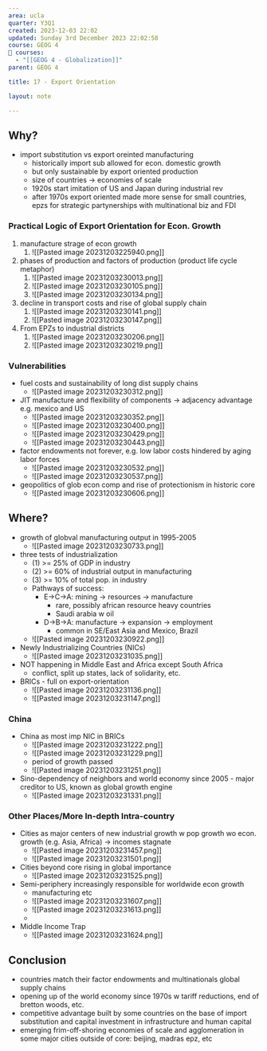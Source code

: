 ```yaml
---
area: ucla
quarter: Y3Q1
created: 2023-12-03 22:02
updated: Sunday 3rd December 2023 22:02:58
course: GEOG 4
📕 courses:
  - "[[GEOG 4 - Globalization]]"
parent: GEOG 4

title: 17 - Export Orientation

layout: note

---
```

## Why?
- import substitution vs export oreinted manufacturing
	- historically import sub allowed for econ. domestic growth
	- but only sustainable by export oriented production
	- size of countries -> economies of scale
	- 1920s start imitation of US and Japan during industrial rev
	- after 1970s export oriented made more sense for small countries, epzs for strategic partynerships with multinational biz and FDI
### Practical Logic of Export Orientation for Econ. Growth
1. manufacture strage of econ growth
	1. ![[Pasted image 20231203225940.png]]
2. phases of production and factors of production (product life cycle metaphor)
	1. ![[Pasted image 20231203230013.png]]
	2. ![[Pasted image 20231203230105.png]]
	3. ![[Pasted image 20231203230134.png]]
3. decline in transport costs and rise of global supply chain
	1. ![[Pasted image 20231203230141.png]]
	2. ![[Pasted image 20231203230147.png]]
4. From EPZs to industrial districts
	1. ![[Pasted image 20231203230206.png]]
	2. ![[Pasted image 20231203230219.png]]

### Vulnerabilities
- fuel costs and sustainability of long dist supply chains
	- ![[Pasted image 20231203230312.png]]
- JIT manufacture and flexibility of components -> adjacency advantage e.g. mexico and US
	- ![[Pasted image 20231203230352.png]]
	- ![[Pasted image 20231203230400.png]]
	- ![[Pasted image 20231203230429.png]]
	- ![[Pasted image 20231203230443.png]]
- factor endowments not forever, e.g. low labor costs hindered by aging labor forces
	- ![[Pasted image 20231203230532.png]]
	- ![[Pasted image 20231203230537.png]]
- geopolitics of glob econ comp and rise of protectionism in historic core
	- ![[Pasted image 20231203230606.png]]

## Where?
- growth of globval manufacturing output in 1995-2005
	- ![[Pasted image 20231203230733.png]]
- three tests of industrialization
	- (1) >= 25% of GDP in industry
	- (2) >= 60% of industrial output in manufacturing
	- (3) >= 10% of total pop. in industry
	- Pathways of success:
		- E->C->A: mining -> resources -> manufacture
			- rare, possibly african resource heavy countries
			- Saudi arabia w oil
		- D->B->A: manufacture -> expansion -> employment
			- common in SE/East Asia and Mexico, Brazil
	- ![[Pasted image 20231203230922.png]]
- Newly Industrializing Countries (NICs)
	- ![[Pasted image 20231203231035.png]]
- NOT happening in Middle East and Africa except South Africa
	- conflict, split up states, lack of solidarity, etc.
- BRICs - full on export-orientation
	- ![[Pasted image 20231203231136.png]]
	- ![[Pasted image 20231203231147.png]]
### China
- China as most imp NIC in BRICs
	- ![[Pasted image 20231203231222.png]]
	- ![[Pasted image 20231203231229.png]]
	- period of growth passed
	- ![[Pasted image 20231203231251.png]]
- Sino-dependency of neighbors and world economy since 2005 - major creditor to US, known as global growth engine
	- ![[Pasted image 20231203231331.png]]
### Other Places/More In-depth Intra-country
- Cities as major centers of new industrial growth w pop growth wo econ. growth (e.g. Asia, Africa) -> incomes stagnate
	- ![[Pasted image 20231203231457.png]]
	- ![[Pasted image 20231203231501.png]]
- Cities beyond core rising in global importance
	- ![[Pasted image 20231203231525.png]]
- Semi-periphery increasingly responsible for worldwide econ growth
	- manufacturing etc
	- ![[Pasted image 20231203231607.png]]
	- ![[Pasted image 20231203231613.png]]
	- 
- Middle Income Trap
	- ![[Pasted image 20231203231624.png]]
## Conclusion
- countries match their factor endowments and multinationals global supply chains
- opening up of the world economy since 1970s w tariff reductions, end of bretton woods, etc.
- competitive advantage built by some countries on the base of import substitution and capital investment in infrastructure and human capital
- emerging frim-off-shoring economies of scale and agglomeration in some major cities outside of core: beijing, madras epz, etc